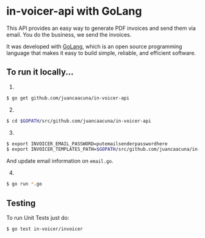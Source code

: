 in-voicer-api with GoLang
==========

This API provides an easy way to generate PDF invoices and send them via email. You do the business, we send the invoices.

It was developed with [GoLang](https://golang.org/), which is an open source programming language that makes it easy to build simple, reliable, and efficient software.


To run it locally...
-----

1. 
```bash
$ go get github.com/juancaacuna/in-voicer-api
```
2. 
```bash
$ cd $GOPATH/src/github.com/juancaacuna/in-voicer-api
```
3. 
```bash
$ export INVOICER_EMAIL_PASSWORD=putemailsenderpasswordhere
$ export INVOICER_TEMPLATES_PATH=$GOPATH/src/github.com/juancaacuna/in-voicer-api/invoicer/templates
```
And update email information on `email.go`.

4. 
```bash
$ go run *.go
```


Testing
-----
To run Unit Tests just do:

```bash
$ go test in-voicer/invoicer
```
